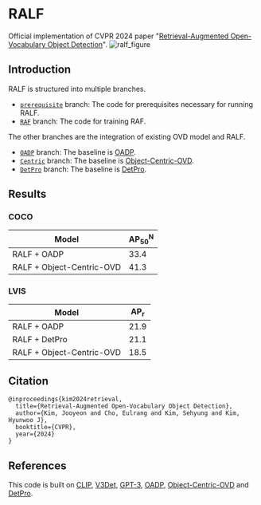 # RALF
Official implementation of CVPR 2024 paper "[Retrieval-Augmented Open-Vocabulary Object Detection](https://arxiv.org/abs/2404.05687)".
![ralf_figure](https://github.com/user-attachments/assets/09e8ac36-135e-42cd-a6f2-877288e4a3da)
## Introduction

RALF is structured into multiple branches.

- [`prerequisite`](https://github.com/mlvlab/RALF/tree/prerequisite) branch: The code for prerequisites necessary for running RALF. 
- [`RAF`](https://github.com/mlvlab/RALF/tree/RAF) branch: The code for training RAF.

The other branches are the integration of existing OVD model and RALF.
- [`OADP`](https://github.com/mlvlab/RALF/tree/OADP) branch: The baseline is [OADP](https://github.com/LutingWang/OADP).
- [`Centric`](https://github.com/mlvlab/RALF/tree/Centric) branch: The baseline is [Object-Centric-OVD](https://github.com/hanoonaR/object-centric-ovd).
- [`DetPro`](https://github.com/mlvlab/RALF/tree/DetPro) branch: The baseline is [DetPro](https://github.com/dyabel/detpro).

## Results
### COCO
|Model|$\text{AP}^\text{N}_\text{50}$|
|---|---|
|RALF + OADP| 33.4 |
|RALF + Object-Centric-OVD| 41.3 |

### LVIS
|Model|$\text{AP}_\text{r}$|
|---|---|
|RALF + OADP| 21.9 |
|RALF + DetPro| 21.1 |
|RALF + Object-Centric-OVD| 18.5 |

## Citation
```
@inproceedings{kim2024retrieval,
  title={Retrieval-Augmented Open-Vocabulary Object Detection},
  author={Kim, Jooyeon and Cho, Eulrang and Kim, Sehyung and Kim, Hyunwoo J},
  booktitle={CVPR},
  year={2024}
}
```
## References
This code is built on [CLIP](https://github.com/openai/CLIP), [V3Det](https://github.com/V3Det/V3Det), [GPT-3](https://github.com/openai/gpt-3), [OADP](https://github.com/LutingWang/OADP), [Object-Centric-OVD](https://github.com/hanoonaR/object-centric-ovd) and [DetPro](https://github.com/dyabel/detpro).
